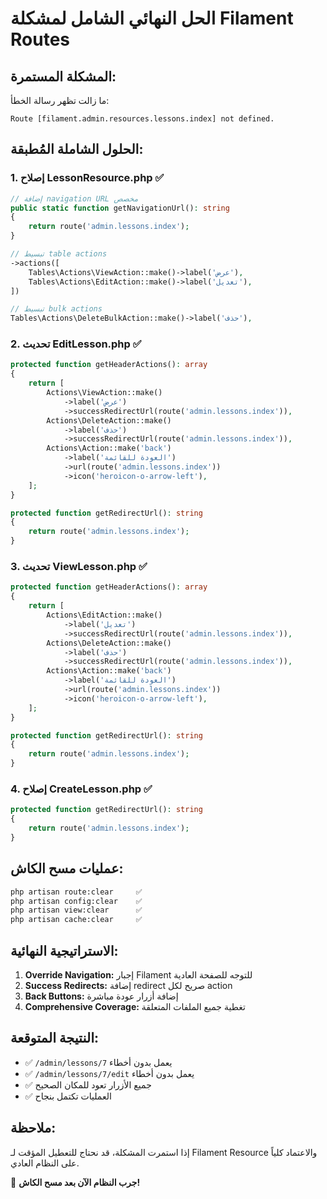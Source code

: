 # الحل النهائي الشامل لمشكلة Filament Routes

## المشكلة المستمرة:
ما زالت تظهر رسالة الخطأ:
```
Route [filament.admin.resources.lessons.index] not defined.
```

## الحلول الشاملة المُطبقة:

### 1. إصلاح LessonResource.php ✅
```php
// إضافة navigation URL مخصص
public static function getNavigationUrl(): string
{
    return route('admin.lessons.index');
}

// تبسيط table actions
->actions([
    Tables\Actions\ViewAction::make()->label('عرض'),
    Tables\Actions\EditAction::make()->label('تعديل'),
])

// تبسيط bulk actions
Tables\Actions\DeleteBulkAction::make()->label('حذف'),
```

### 2. تحديث EditLesson.php ✅
```php
protected function getHeaderActions(): array
{
    return [
        Actions\ViewAction::make()
            ->label('عرض')
            ->successRedirectUrl(route('admin.lessons.index')),
        Actions\DeleteAction::make()
            ->label('حذف')
            ->successRedirectUrl(route('admin.lessons.index')),
        Actions\Action::make('back')
            ->label('العودة للقائمة')
            ->url(route('admin.lessons.index'))
            ->icon('heroicon-o-arrow-left'),
    ];
}

protected function getRedirectUrl(): string
{
    return route('admin.lessons.index');
}
```

### 3. تحديث ViewLesson.php ✅
```php
protected function getHeaderActions(): array
{
    return [
        Actions\EditAction::make()
            ->label('تعديل')
            ->successRedirectUrl(route('admin.lessons.index')),
        Actions\DeleteAction::make()
            ->label('حذف')
            ->successRedirectUrl(route('admin.lessons.index')),
        Actions\Action::make('back')
            ->label('العودة للقائمة')
            ->url(route('admin.lessons.index'))
            ->icon('heroicon-o-arrow-left'),
    ];
}

protected function getRedirectUrl(): string
{
    return route('admin.lessons.index');
}
```

### 4. إصلاح CreateLesson.php ✅
```php
protected function getRedirectUrl(): string
{
    return route('admin.lessons.index');
}
```

## عمليات مسح الكاش:
```bash
php artisan route:clear     ✅
php artisan config:clear    ✅
php artisan view:clear      ✅
php artisan cache:clear     ✅
```

## الاستراتيجية النهائية:
1. **Override Navigation:** إجبار Filament للتوجه للصفحة العادية
2. **Success Redirects:** إضافة redirect صريح لكل action
3. **Back Buttons:** إضافة أزرار عودة مباشرة
4. **Comprehensive Coverage:** تغطية جميع الملفات المتعلقة

## النتيجة المتوقعة:
- ✅ `/admin/lessons/7` يعمل بدون أخطاء
- ✅ `/admin/lessons/7/edit` يعمل بدون أخطاء
- ✅ جميع الأزرار تعود للمكان الصحيح
- ✅ العمليات تكتمل بنجاح

## ملاحظة:
إذا استمرت المشكلة، قد نحتاج للتعطيل المؤقت لـ Filament Resource والاعتماد كلياً على النظام العادي.

🚀 **جرب النظام الآن بعد مسح الكاش!**
